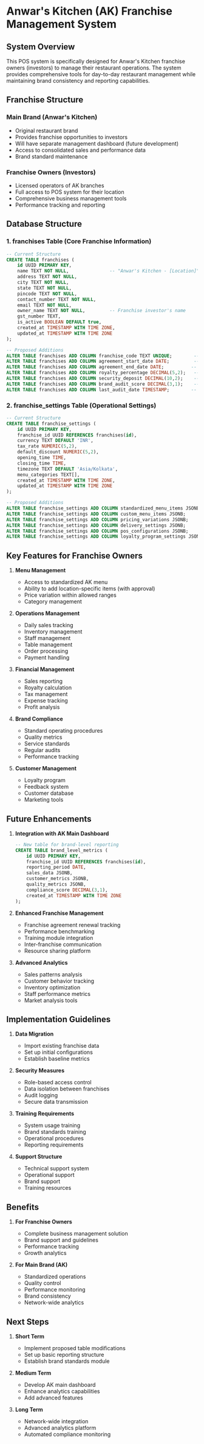 # Anwar's Kitchen (AK) Franchise Management System

## System Overview

This POS system is specifically designed for Anwar's Kitchen franchise owners (investors) to manage their restaurant operations. The system provides comprehensive tools for day-to-day restaurant management while maintaining brand consistency and reporting capabilities.

## Franchise Structure

### Main Brand (Anwar's Kitchen)
- Original restaurant brand
- Provides franchise opportunities to investors
- Will have separate management dashboard (future development)
- Access to consolidated sales and performance data
- Brand standard maintenance

### Franchise Owners (Investors)
- Licensed operators of AK branches
- Full access to POS system for their location
- Comprehensive business management tools
- Performance tracking and reporting

## Database Structure

### 1. franchises Table (Core Franchise Information)

```sql
-- Current Structure
CREATE TABLE franchises (
    id UUID PRIMARY KEY,
    name TEXT NOT NULL,               -- "Anwar's Kitchen - [Location]"
    address TEXT NOT NULL,
    city TEXT NOT NULL,
    state TEXT NOT NULL,
    pincode TEXT NOT NULL,
    contact_number TEXT NOT NULL,
    email TEXT NOT NULL,
    owner_name TEXT NOT NULL,         -- Franchise investor's name
    gst_number TEXT,
    is_active BOOLEAN DEFAULT true,
    created_at TIMESTAMP WITH TIME ZONE,
    updated_at TIMESTAMP WITH TIME ZONE
);

-- Proposed Additions
ALTER TABLE franchises ADD COLUMN franchise_code TEXT UNIQUE;        -- Unique identifier for each franchise
ALTER TABLE franchises ADD COLUMN agreement_start_date DATE;         -- Franchise agreement start date
ALTER TABLE franchises ADD COLUMN agreement_end_date DATE;          -- Franchise agreement end date
ALTER TABLE franchises ADD COLUMN royalty_percentage DECIMAL(5,2);   -- Agreed royalty percentage
ALTER TABLE franchises ADD COLUMN security_deposit DECIMAL(10,2);    -- Security deposit amount
ALTER TABLE franchises ADD COLUMN brand_audit_score DECIMAL(3,1);    -- Latest brand compliance score
ALTER TABLE franchises ADD COLUMN last_audit_date TIMESTAMP;        -- Last brand audit date
```

### 2. franchise_settings Table (Operational Settings)

```sql
-- Current Structure
CREATE TABLE franchise_settings (
    id UUID PRIMARY KEY,
    franchise_id UUID REFERENCES franchises(id),
    currency TEXT DEFAULT 'INR',
    tax_rate NUMERIC(5,2),
    default_discount NUMERIC(5,2),
    opening_time TIME,
    closing_time TIME,
    timezone TEXT DEFAULT 'Asia/Kolkata',
    menu_categories TEXT[],
    created_at TIMESTAMP WITH TIME ZONE,
    updated_at TIMESTAMP WITH TIME ZONE
);

-- Proposed Additions
ALTER TABLE franchise_settings ADD COLUMN standardized_menu_items JSONB;    -- AK's standard menu items
ALTER TABLE franchise_settings ADD COLUMN custom_menu_items JSONB;          -- Location-specific items
ALTER TABLE franchise_settings ADD COLUMN pricing_variations JSONB;         -- Allowed price variations
ALTER TABLE franchise_settings ADD COLUMN delivery_settings JSONB;          -- Delivery service configuration
ALTER TABLE franchise_settings ADD COLUMN pos_configurations JSONB;         -- POS-specific settings
ALTER TABLE franchise_settings ADD COLUMN loyalty_program_settings JSONB;   -- Customer loyalty settings
```

## Key Features for Franchise Owners

1. **Menu Management**
   - Access to standardized AK menu
   - Ability to add location-specific items (with approval)
   - Price variation within allowed ranges
   - Category management

2. **Operations Management**
   - Daily sales tracking
   - Inventory management
   - Staff management
   - Table management
   - Order processing
   - Payment handling

3. **Financial Management**
   - Sales reporting
   - Royalty calculation
   - Tax management
   - Expense tracking
   - Profit analysis

4. **Brand Compliance**
   - Standard operating procedures
   - Quality metrics
   - Service standards
   - Regular audits
   - Performance tracking

5. **Customer Management**
   - Loyalty program
   - Feedback system
   - Customer database
   - Marketing tools

## Future Enhancements

1. **Integration with AK Main Dashboard**
   ```sql
   -- New table for brand-level reporting
   CREATE TABLE brand_level_metrics (
       id UUID PRIMARY KEY,
       franchise_id UUID REFERENCES franchises(id),
       reporting_period DATE,
       sales_data JSONB,
       customer_metrics JSONB,
       quality_metrics JSONB,
       compliance_score DECIMAL(3,1),
       created_at TIMESTAMP WITH TIME ZONE
   );
   ```

2. **Enhanced Franchise Management**
   - Franchise agreement renewal tracking
   - Performance benchmarking
   - Training module integration
   - Inter-franchise communication
   - Resource sharing platform

3. **Advanced Analytics**
   - Sales patterns analysis
   - Customer behavior tracking
   - Inventory optimization
   - Staff performance metrics
   - Market analysis tools

## Implementation Guidelines

1. **Data Migration**
   - Import existing franchise data
   - Set up initial configurations
   - Establish baseline metrics

2. **Security Measures**
   - Role-based access control
   - Data isolation between franchises
   - Audit logging
   - Secure data transmission

3. **Training Requirements**
   - System usage training
   - Brand standards training
   - Operational procedures
   - Reporting requirements

4. **Support Structure**
   - Technical support system
   - Operational support
   - Brand support
   - Training resources

## Benefits

1. **For Franchise Owners**
   - Complete business management solution
   - Brand support and guidelines
   - Performance tracking
   - Growth analytics

2. **For Main Brand (AK)**
   - Standardized operations
   - Quality control
   - Performance monitoring
   - Brand consistency
   - Network-wide analytics

## Next Steps

1. **Short Term**
   - Implement proposed table modifications
   - Set up basic reporting structure
   - Establish brand standards module

2. **Medium Term**
   - Develop AK main dashboard
   - Enhance analytics capabilities
   - Add advanced features

3. **Long Term**
   - Network-wide integration
   - Advanced analytics platform
   - Automated compliance monitoring